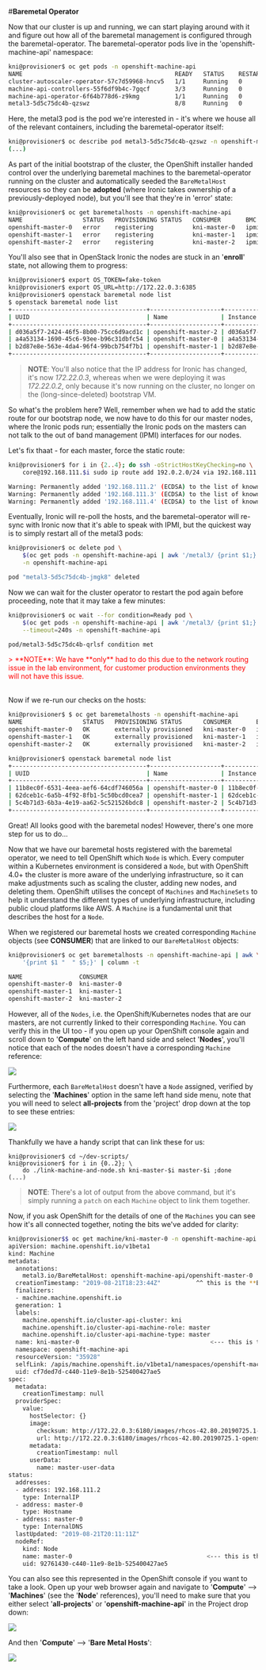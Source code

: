 #**Baremetal Operator**

Now that our cluster is up and running, we can start playing around with it and figure out how all of the baremetal management is configured through the baremetal-operator. The baremetal-operator pods live in the 'openshift-machine-api' namespace:

~~~bash
kni@provisioner$ oc get pods -n openshift-machine-api
NAME                                           READY   STATUS    RESTARTS   AGE
cluster-autoscaler-operator-57c7d59968-hncv5   1/1     Running   0          22m
machine-api-controllers-55f6df9b4c-7gqcf       3/3     Running   0          34m
machine-api-operator-6f64b778d6-z9kmg          1/1     Running   0          33m
metal3-5d5c75dc4b-qzswz                        8/8     Running   0          33m
~~~

Here, the metal3 pod is the pod we're interested in - it's where we house all of the relevant containers, including the baremetal-operator itself:

~~~bash
kni@provisioner$ oc describe pod metal3-5d5c75dc4b-qzswz -n openshift-machine-api
(...)
~~~

As part of the initial bootstrap of the cluster, the OpenShift installer handed control over the underlying baremetal machines to the baremetal-operator running on the cluster and automatically seeded the `BareMetalHost` resources so they can be **adopted** (where Ironic takes ownership of a previously-deployed node), but you'll see that they're in 'error' state:

~~~bash
kni@provisioner$ oc get baremetalhosts -n openshift-machine-api
NAME                 STATUS   PROVISIONING STATUS   CONSUMER       BMC                  HARDWARE PROFILE   ONLINE   ERROR
openshift-master-0   error    registering           kni-master-0   ipmi://192.0.2.221                      true     Failed to get power state for node a4a53134-1690-45c6-93ee-b96c31dbfc54. Error: IPMI call failed: power status.
openshift-master-1   error    registering           kni-master-1   ipmi://192.0.2.222                      true     Failed to get power state for node b2d87e8e-563e-4da4-96f4-99bcb754f7b1. Error: IPMI call failed: power status.
openshift-master-2   error    registering           kni-master-2   ipmi://192.0.2.223                      true     Failed to get power state for node d036a5f7-2424-46f5-8b00-75cc6d9acd1c. Error: IPMI call failed: power status.

~~~

You'll also see that in OpenStack Ironic the nodes are stuck in an '**enroll**' state, not allowing them to progress:

~~~bash
kni@provisioner$ export OS_TOKEN=fake-token
kni@provisioner$ export OS_URL=http://172.22.0.3:6385
kni@provisioner$ openstack baremetal node list
$ openstack baremetal node list
+--------------------------------------+--------------------+--------------------------------------+-------------+--------------------+-------------+
| UUID                                 | Name               | Instance UUID                        | Power State | Provisioning State | Maintenance |
+--------------------------------------+--------------------+--------------------------------------+-------------+--------------------+-------------+
| d036a5f7-2424-46f5-8b00-75cc6d9acd1c | openshift-master-2 | d036a5f7-2424-46f5-8b00-75cc6d9acd1c | None        | enroll             | False       |
| a4a53134-1690-45c6-93ee-b96c31dbfc54 | openshift-master-0 | a4a53134-1690-45c6-93ee-b96c31dbfc54 | None        | enroll             | False       |
| b2d87e8e-563e-4da4-96f4-99bcb754f7b1 | openshift-master-1 | b2d87e8e-563e-4da4-96f4-99bcb754f7b1 | None        | enroll             | False       |
+--------------------------------------+--------------------+--------------------------------------+-------------+--------------------+-------------+
~~~

> **NOTE**: You'll also notice that the IP address for Ironic has changed, it's now *172.22.0.3*, whereas when we were deploying it was *172.22.0.2*, only because it's now running on the cluster, no longer on the (long-since-deleted) bootstrap VM.

So what's the problem here? Well, remember when we had to add the static route for our bootstrap node, we now have to do this for our master nodes, where the Ironic pods run; essentially the Ironic pods on the masters can not talk to the out of band management (IPMI) interfaces for our nodes.

Let's fix thaat - for each master, force the static route:

~~~bash
kni@provisioner$ for i in {2..4}; do ssh -oStrictHostKeyChecking=no \
	core@192.168.111.$i sudo ip route add 192.0.2.0/24 via 192.168.111.11; done

Warning: Permanently added '192.168.111.2' (ECDSA) to the list of known hosts.
Warning: Permanently added '192.168.111.3' (ECDSA) to the list of known hosts.
Warning: Permanently added '192.168.111.4' (ECDSA) to the list of known hosts.
~~~

Eventually, Ironic will re-poll the hosts, and the baremetal-operator will re-sync with Ironic now that it's able to speak with IPMI, but the quickest way is to simply restart all of the metal3 pods:

~~~bash
kni@provisioner$ oc delete pod \
	$(oc get pods -n openshift-machine-api | awk '/metal3/ {print $1;}') \
	-n openshift-machine-api

pod "metal3-5d5c75dc4b-jmgk8" deleted
~~~

Now we can wait for the cluster operator to restart the pod again before proceeding, note that it may take a few minutes:

~~~bash
kni@provisioner$ oc wait --for condition=Ready pod \
	$(oc get pods -n openshift-machine-api | awk '/metal3/ {print $1;}') \
	--timeout=240s -n openshift-machine-api

pod/metal3-5d5c75dc4b-qrlsf condition met
~~~

<font color="red">
> **NOTE**: We have **only** had to do this due to the network routing issue in the lab environment, for customer production environments they will not have this issue.
</font>

<br />Now if we re-run our checks on the   hosts:

~~~bash
kni@provisioner$ $ oc get baremetalhosts -n openshift-machine-api
NAME                 STATUS   PROVISIONING STATUS      CONSUMER       BMC                  HARDWARE PROFILE   ONLINE   ERROR
openshift-master-0   OK       externally provisioned   kni-master-0   ipmi://192.0.2.221                      true
openshift-master-1   OK       externally provisioned   kni-master-1   ipmi://192.0.2.222                      true
openshift-master-2   OK       externally provisioned   kni-master-2   ipmi://192.0.2.223                      true

kni@provisioner$ openstack baremetal node list
+--------------------------------------+--------------------+--------------------------------------+-------------+--------------------+-------------+
| UUID                                 | Name               | Instance UUID                        | Power State | Provisioning State | Maintenance |
+--------------------------------------+--------------------+--------------------------------------+-------------+--------------------+-------------+
| 11b8ec0f-6531-4eea-aef6-64cdf746056a | openshift-master-0 | 11b8ec0f-6531-4eea-aef6-64cdf746056a | power on    | active             | False       |
| 62dceb1c-6a5b-4f92-8fb1-5c50bcd0cea7 | openshift-master-1 | 62dceb1c-6a5b-4f92-8fb1-5c50bcd0cea7 | power on    | active             | False       |
| 5c4b71d3-6b3a-4e19-aa62-5c521526bdc8 | openshift-master-2 | 5c4b71d3-6b3a-4e19-aa62-5c521526bdc8 | power on    | active             | False       |
+--------------------------------------+--------------------+--------------------------------------+-------------+--------------------+-------------+
~~~

Great! All looks good with the baremetal nodes! However, there's one more step for us to do...

Now that we have our baremetal hosts registered with the baremetal operator, we need to tell OpenShift which `Node` is which. Every computer within a Kubernetes environment is considered a `Node`, but with OpenShift 4.0+ the cluster is more aware of the underlying infrastructure, so it can make adjustments such as scaling the cluster, adding new nodes, and deleting them. OpenShift utilises the concept of `Machines` and `MachineSets` to help it understand the different types of underlying infrastructure, including public cloud platforms like AWS. A `Machine` is a fundamental unit that describes the host for a `Node`.

When we registered our baremetal hosts we created corresponding `Machine` objects (see **CONSUMER**) that are linked to our `BareMetalHost` objects:

~~~bash
kni@provisioner$ oc get baremetalhosts -n openshift-machine-api | awk \
	'{print $1 "  " $5;}' | column -t

NAME                CONSUMER
openshift-master-0  kni-master-0
openshift-master-1  kni-master-1
openshift-master-2  kni-master-2
~~~ 

However, all of the `Nodes`, i.e. the OpenShift/Kubernetes nodes that are our masters, are not currently linked to their corresponding `Machine`. You can verify this in the UI too - if you open up your OpenShift console again and scroll down to '**Compute**' on the left hand side and select '**Nodes**', you'll notice that each of the nodes doesn't have a corresponding `Machine` reference:

<img src="img/no-machine.png"/>

Furthermore, each `BareMetalHost` doesn't have a `Node` assigned, verified by selecting the '**Machines**' option in the same left hand side menu, note that you will need to select **all-projects** from the 'project' drop down at the top to see these entries:

<img src="img/no-node.png"/>


Thankfully we have a handy script that can link these for us:

~~~
kni@provisioner$ cd ~/dev-scripts/
kni@provisioner$ for i in {0..2}; \
	do ./link-machine-and-node.sh kni-master-$i master-$i ;done
(...)
~~~

> **NOTE**: There's a lot of output from the above command, but it's simply running a `patch` on each `Machine` object to link them together.

Now, if you ask OpenShift for the details of one of the `Machines` you can see how it's all connected together, noting the bits we've added for clarity:

~~~bash
kni@provisioner$$ oc get machine/kni-master-0 -n openshift-machine-api -o yaml
apiVersion: machine.openshift.io/v1beta1
kind: Machine
metadata:
  annotations:
    metal3.io/BareMetalHost: openshift-machine-api/openshift-master-0
  creationTimestamp: "2019-08-21T18:23:44Z"          ^^ this is the **BareMetalHost**
  finalizers:
  - machine.machine.openshift.io
  generation: 1
  labels:
    machine.openshift.io/cluster-api-cluster: kni
    machine.openshift.io/cluster-api-machine-role: master
    machine.openshift.io/cluster-api-machine-type: master
  name: kni-master-0                                     <--- this is the **machine**
  namespace: openshift-machine-api
  resourceVersion: "35928"
  selfLink: /apis/machine.openshift.io/v1beta1/namespaces/openshift-machine-api/machines/kni-master-0
  uid: cf7ded7d-c440-11e9-8e1b-525400427ae5
spec:
  metadata:
    creationTimestamp: null
  providerSpec:
    value:
      hostSelector: {}
      image:
        checksum: http://172.22.0.3:6180/images/rhcos-42.80.20190725.1-openstack.qcow2/rhcos-42.80.20190725.1-compressed.qcow2.md5sum
        url: http://172.22.0.3:6180/images/rhcos-42.80.20190725.1-openstack.qcow2/rhcos-42.80.20190725.1-compressed.qcow2
      metadata:
        creationTimestamp: null
      userData:
        name: master-user-data
status:
  addresses:
  - address: 192.168.111.2
    type: InternalIP
  - address: master-0
    type: Hostname
  - address: master-0
    type: InternalDNS
  lastUpdated: "2019-08-21T20:11:11Z"
  nodeRef:
    kind: Node
    name: master-0                                      <--- this is the **node**
    uid: 92761430-c440-11e9-8e1b-525400427ae5
~~~

You can also see this represented in the OpenShift console if you want to take a look. Open up your web browser again and navigate to '**Compute**' --> '**Machines**' (see the '**Node**' references), you'll need to make sure that you either select '**all-projects**' or '**openshift-machine-api**' in the Project drop down:

<img src="img/console-machines.png"/>

And then '**Compute**' --> '**Bare Metal Hosts**':

<img src="img/console-baremetal.png"/>
